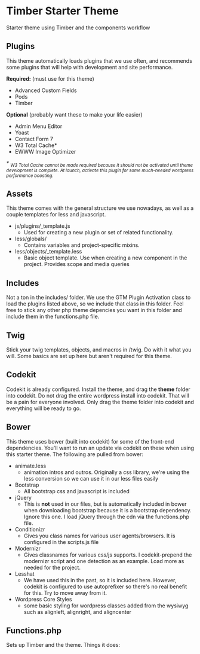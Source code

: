 Timber Starter Theme
====================

Starter theme using Timber and the components workflow

## Plugins

This theme automatically loads plugins that we use often, and recommends some plugins that will help with development and site performance. 

__Required:__ (must use for this theme)
- Advanced Custom Fields
- Pods
- Timber

__Optional__ (probably want these to make your life easier)
- Admin Menu Editor
- Yoast
- Contact Form 7
- W3 Total Cache*
- EWWW Image Optimizer

_* <sub>W3 Total Cache  cannot be made required because it should not be activated until theme development is complete. At launch, activate this plugin for some much-needed wordpress performance boosting.</sup>_

## Assets

This theme comes with the general structure we use nowadays, as well as a couple templates for less and javascript. 

- js/plugins/_template.js
  - Used for creating a new plugin or set of related functionality.
- less/globals/
  - Contains variables and project-specific mixins.
- less/objects/_template.less
  - Basic object template. Use when creating a new component in the project. Provides scope and media queries

## Includes

Not a ton in the includes/ folder. We use the GTM Plugin Activation class to load the plugins listed above, so we include that class in this folder. Feel free to stick any other php theme depencies you want in this folder and include them in the functions.php file. 

## Twig

Stick your twig templates, objects, and macros in /twig. Do with it what you will. Some basics are set up here but aren't required for this theme. 

## Codekit
Codekit is already configured. Install the theme, and drag the __theme__ folder into codekit. Do not drag the entire wordpress install into codekit. That will be a pain for everyone involved. Only drag the theme folder into codekit and everything will be ready to go. 

## Bower

This theme uses bower (built into codekit) for some of the front-end dependencies. You'll want to run an update via codekit on these when using this starter theme. The following are pulled from bower:

- animate.less
  - animation intros and outros. Originally a css library, we're using the less conversion so we can use it in our less files easily
- Bootstrap
  - All bootstrap css and javascript is included
- jQuery
  - This is __not__ used in our files, but is automatically included in bower when downloading bootstrap because it is a bootstrap dependency. Ignore this one. I load jQuery through the cdn via the functions.php file. 
- Conditionizr
  - Gives you class names for various user agents/browsers. It is configured in the scripts.js file
- Modernizr
  - Gives classnames for various css/js supports. I codekit-prepend the modernizr script and one detection as an example. Load more as needed for the project. 
- Lesshat
  - We have used this in the past, so it is included here. However, codekit is configured to use autoprefixer so there's no real benefit for this. Try to move away from it. 
- Wordpress Core Styles
  - some basic styling for wordpress classes added from the wysiwyg such as alignleft, alignright, and aligncenter

## Functions.php

Sets up Timber and the theme. Things it does:

